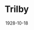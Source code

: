 ---
title: Trilby
date: 1928-10-18
opening_date: 1928-10-18
closing_date:
layout: productions
playbill:
Theatre: Theatre Jacksonville
cast:
- Mrs. Bagot: Annie M. Pratt
- Madame Vinard: Birsa Shepard
- William Bagot: Carst Connell
- Lorimer: Charlie Tutewiler
- Honorine: Fannie Mae Snyder
- Alexander McAllister: George W. Simmons, Jr.
- Col.Kaw: Isaac Peiser
- Phillippe: Kingston Newman
- Angele: Nancy Hoyt
- Trilby O'Ferrel: Olive Rosenquist
- Gecko: Paul Stuart Buchanan
- Theodore La Farce: Ralph W. Cooper, Jr.
- Talbot Wynne: Slocum Ball
- Antony: Stuart Cavanagh
- Rev. Thos. Bago: Ted Silber
- Svengali: F.W. Armbuster
- Duc De La Rochemartel: E.S. Beauchamp-Nobbs
crew:
- Director: Paul Stuart Buchanan
- Props:
  - Adele P. Jacobi
  - Emily Kennard
  - Gertrude F. Jacobi
  - Mary Lou Sanderson
  - Mr. Harry Lewis
- Staging:
  - Anne C. Lalor
  - Irene Von Osthoff
orchestra:
understudies:
---